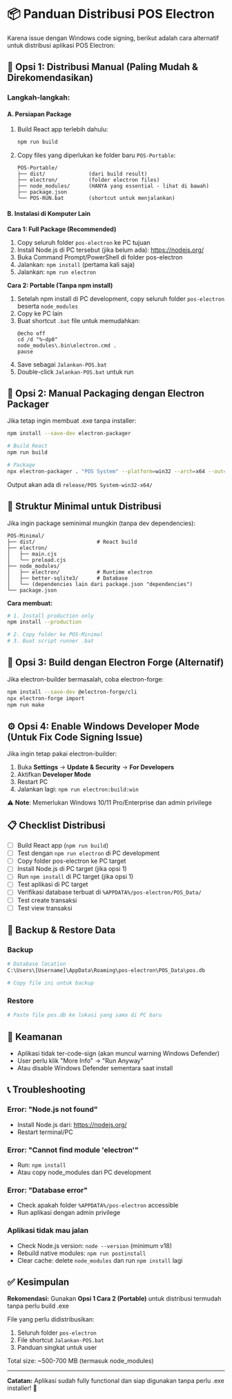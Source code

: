 # 📦 Panduan Distribusi POS Electron

Karena issue dengan Windows code signing, berikut adalah cara alternatif untuk distribusi aplikasi POS Electron:

## 🚀 Opsi 1: Distribusi Manual (Paling Mudah & Direkomendasikan)

### Langkah-langkah:

#### A. Persiapan Package
1. Build React app terlebih dahulu:
   ```bash
   npm run build
   ```

2. Copy files yang diperlukan ke folder baru `POS-Portable`:
   ```
   POS-Portable/
   ├── dist/              (dari build result)
   ├── electron/          (folder electron files)
   ├── node_modules/      (HANYA yang essential - lihat di bawah)
   ├── package.json
   └── POS-RUN.bat        (shortcut untuk menjalankan)
   ```

#### B. Instalasi di Komputer Lain

**Cara 1: Full Package (Recommended)**
1. Copy seluruh folder `pos-electron` ke PC tujuan
2. Install Node.js di PC tersebut (jika belum ada): https://nodejs.org/
3. Buka Command Prompt/PowerShell di folder pos-electron
4. Jalankan: `npm install` (pertama kali saja)
5. Jalankan: `npm run electron`

**Cara 2: Portable (Tanpa npm install)**
1. Setelah npm install di PC development, copy seluruh folder `pos-electron` beserta `node_modules`
2. Copy ke PC lain
3. Buat shortcut `.bat` file untuk memudahkan:
   ```batch
   @echo off
   cd /d "%~dp0"
   node_modules\.bin\electron.cmd .
   pause
   ```
4. Save sebagai `Jalankan-POS.bat`
5. Double-click `Jalankan-POS.bat` untuk run

## 🔧 Opsi 2: Manual Packaging dengan Electron Packager

Jika tetap ingin membuat .exe tanpa installer:

```bash
npm install --save-dev electron-packager

# Build React
npm run build

# Package
npx electron-packager . "POS System" --platform=win32 --arch=x64 --out=release --overwrite --no-prune --ignore="node_modules/(electron-builder|@electron)" --icon=public/placeholder.svg
```

Output akan ada di `release/POS System-win32-x64/`

## 📁 Struktur Minimal untuk Distribusi

Jika ingin package seminimal mungkin (tanpa dev dependencies):

```
POS-Minimal/
├── dist/                    # React build
├── electron/
│   ├── main.cjs
│   └── preload.cjs
├── node_modules/
│   ├── electron/            # Runtime electron
│   ├── better-sqlite3/      # Database
│   └── (dependencies lain dari package.json "dependencies")
└── package.json
```

**Cara membuat:**
```bash
# 1. Install production only
npm install --production

# 2. Copy folder ke POS-Minimal
# 3. Buat script runner .bat
```

## 🎯 Opsi 3: Build dengan Electron Forge (Alternatif)

Jika electron-builder bermasalah, coba electron-forge:

```bash
npm install --save-dev @electron-forge/cli
npx electron-forge import
npm run make
```

## ⚙️ Opsi 4: Enable Windows Developer Mode (Untuk Fix Code Signing Issue)

Jika ingin tetap pakai electron-builder:

1. Buka **Settings** → **Update & Security** → **For Developers**
2. Aktifkan **Developer Mode**
3. Restart PC
4. Jalankan lagi: `npm run electron:build:win`

⚠️ **Note**: Memerlukan Windows 10/11 Pro/Enterprise dan admin privilege

## 📋 Checklist Distribusi

- [ ] Build React app (`npm run build`)
- [ ] Test dengan `npm run electron` di PC development
- [ ] Copy folder pos-electron ke PC target
- [ ] Install Node.js di PC target (jika opsi 1)
- [ ] Run `npm install` di PC target (jika opsi 1)
- [ ] Test aplikasi di PC target
- [ ] Verifikasi database terbuat di `%APPDATA%/pos-electron/POS_Data/`
- [ ] Test create transaksi
- [ ] Test view transaksi

## 💾 Backup & Restore Data

### Backup
```bash
# Database location
C:\Users\[Username]\AppData\Roaming\pos-electron\POS_Data\pos.db

# Copy file ini untuk backup
```

### Restore
```bash
# Paste file pos.db ke lokasi yang sama di PC baru
```

## 🔐 Keamanan

- Aplikasi tidak ter-code-sign (akan muncul warning Windows Defender)
- User perlu klik "More Info" → "Run Anyway"
- Atau disable Windows Defender sementara saat install

## 📞 Troubleshooting

### Error: "Node.js not found"
- Install Node.js dari: https://nodejs.org/
- Restart terminal/PC

### Error: "Cannot find module 'electron'"
- Run: `npm install`
- Atau copy node_modules dari PC development

### Error: "Database error"
- Check apakah folder `%APPDATA%/pos-electron` accessible
- Run aplikasi dengan admin privilege

### Aplikasi tidak mau jalan
- Check Node.js version: `node --version` (minimum v18)
- Rebuild native modules: `npm run postinstall`
- Clear cache: delete `node_modules` dan run `npm install` lagi

## ✅ Kesimpulan

**Rekomendasi:** Gunakan **Opsi 1 Cara 2 (Portable)** untuk distribusi termudah tanpa perlu build .exe

File yang perlu didistribusikan:
1. Seluruh folder `pos-electron`
2. File shortcut `Jalankan-POS.bat`
3. Panduan singkat untuk user

Total size: ~500-700 MB (termasuk node_modules)

---

**Catatan:** Aplikasi sudah fully functional dan siap digunakan tanpa perlu .exe installer! 🎉
